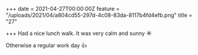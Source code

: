 +++
date = 2021-04-27T00:00:00Z
feature = "/uploads/2021/04/a804cd55-297d-4c08-83da-8117b4fd4efb.png"
title = "27"

+++
Had a nice lunch walk. It was very calm and sunny ☀️

Otherwise a regular work day 👍